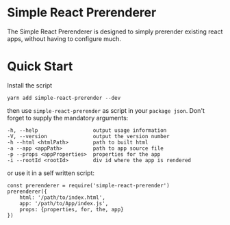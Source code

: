 # Simple React Prerenderer

The Simple React Prerenderer is designed to simply prerender existing react apps, without having to configure much.

# Quick Start

Install the script

```
yarn add simple-react-prerender --dev
```

then use `simple-react-prerender` as script in your `package json`.
Don't forget to supply the mandatory arguments:

```
-h, --help                  output usage information
-V, --version               output the version number
-h --html <htmlPath>        path to built html
-a --app <appPath>          path to app source file
-p --props <appProperties>  properties for the app
-i --rootId <rootId>        div id where the app is rendered
```

or use it in a self written script:
```
const prerenderer = require('simple-react-prerender')
prerenderer({
    html: '/path/to/index.html',
    app: '/path/to/App/index.js',
    props: {properties, for, the, app}
})
```
